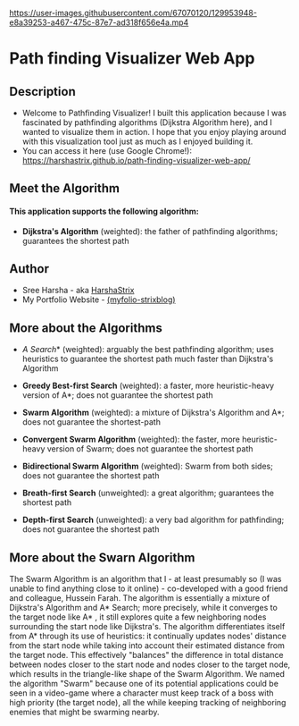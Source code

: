 

https://user-images.githubusercontent.com/67070120/129953948-e8a39253-a467-475c-87e7-ad318f656e4a.mp4

# Path finding Visualizer Web App
## Description

*  Welcome to Pathfinding Visualizer! I built this application because I was fascinated by pathfinding algorithms (Dijkstra Algorithm here), and I wanted to visualize them in action. I hope that you enjoy     playing around with this visualization tool just as much as I enjoyed building it. 
*  You can access it here (use Google Chrome!): https://harshastrix.github.io/path-finding-visualizer-web-app/

## Meet the Algorithm

#### This application supports the following algorithm: 
*  **Dijkstra's Algorithm** (weighted): the father of pathfinding algorithms; guarantees the shortest path


## Author
* Sree Harsha - aka [HarshaStrix][website]
* My Portfolio Website - [(myfolio-strixblog)][website]

[website]: https://myfolio-strixblog.web.app/

## More about the Algorithms

* **A* Search** (weighted): arguably the best pathfinding algorithm; uses heuristics to guarantee the shortest path much faster than Dijkstra's Algorithm

*  **Greedy Best-first Search** (weighted): a faster, more heuristic-heavy version of A*; does not guarantee the shortest path

*  **Swarm Algorithm** (weighted): a mixture of Dijkstra's Algorithm and A*; does not guarantee the shortest-path

*  **Convergent Swarm Algorithm** (weighted): the faster, more heuristic-heavy version of Swarm; does not guarantee the shortest path

*  **Bidirectional Swarm Algorithm** (weighted): Swarm from both sides; does not guarantee the shortest path

*  **Breath-first Search** (unweighted): a great algorithm; guarantees the shortest path

*  **Depth-first Search** (unweighted): a very bad algorithm for pathfinding; does not guarantee the shortest path


## More about the Swarn Algorithm
The Swarm Algorithm is an algorithm that I - at least presumably so (I was unable to find anything close to it online) - co-developed with a good friend and colleague, Hussein Farah. The algorithm is essentially a mixture of Dijkstra's Algorithm and A* Search; more precisely, while it converges to the target node like A* , it still explores quite a few neighboring nodes surrounding the start node like Dijkstra's. The algorithm differentiates itself from A* through its use of heuristics: it continually updates nodes' distance from the start node while taking into account their estimated distance from the target node. This effectively "balances" the difference in total distance between nodes closer to the start node and nodes closer to the target node, which results in the triangle-like shape of the Swarm Algorithm. We named the algorithm "Swarm" because one of its potential applications could be seen in a video-game where a character must keep track of a boss with high priority (the target node), all the while keeping tracking of neighboring enemies that might be swarming nearby. 
